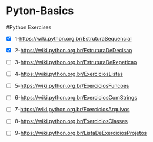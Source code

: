 # Pyton-Basics

#Python Exercises

- [x] 1-https://wiki.python.org.br/EstruturaSequencial 

- [x] 2-https://wiki.python.org.br/EstruturaDeDecisao 

- [ ] 3-https://wiki.python.org.br/EstruturaDeRepeticao 

- [ ] 4-https://wiki.python.org.br/ExerciciosListas 

- [ ] 5-https://wiki.python.org.br/ExerciciosFuncoes

- [ ] 6-https://wiki.python.org.br/ExerciciosComStrings 

- [ ] 7-https://wiki.python.org.br/ExerciciosArquivos 

- [ ] 8-https://wiki.python.org.br/ExerciciosClasses 

- [ ] 9-https://wiki.python.org.br/ListaDeExerciciosProjetos 
